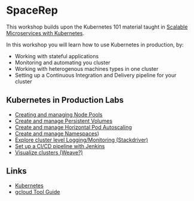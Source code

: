 # SpaceRep

This workshop builds upon the Kubernetes 101 material taught in [Scalable Microservices with Kubernetes](https://www.udacity.com/course/scalable-microservices-with-kubernetes--ud615).

In this workshop you will learn how to use Kubernetes in production, by:
* Working with stateful applications
* Monitoring and automating you cluster
* Working with heterogenous machines types in one cluster
* Setting up a Continuous Integration and Delivery pipeline for your cluster

## Kubernetes in Production Labs

* [Creating and managing Node Pools](labs/creating-and-managing-node-pools.md)
* [Create and manage Persistent Volumes](create-and-manage-PVs.md)
* [Create and manage Horizontal Pod Autoscaling](create-and-manage-hpa.md)
* [Create and manage Namespaces](create-and-manage-namespaces.md))
* [Explore cluster level Logging/Monitoring (Stackdriver)](cluster-level-logmon-with-stackdriver.md)
* [Set up a CI/CD pipeline with Jenkins](labs/cicd-with-jenkins.md)
* [Visualize clusters (Weave?)](labs/visualize-clusters-with-weave.md)

## Links

  * [Kubernetes](http://googlecloudplatform.github.io/kubernetes)
  * [gcloud Tool Guide](https://cloud.google.com/sdk/gcloud)
